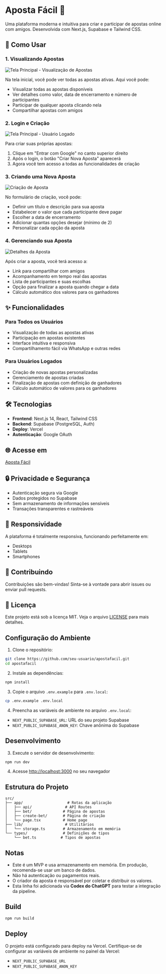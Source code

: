 # Aposta Fácil 🎲

Uma plataforma moderna e intuitiva para criar e participar de apostas online com amigos. Desenvolvida com Next.js, Supabase e Tailwind CSS.

## 🚀 Como Usar

### 1. Visualizando Apostas
![Tela Principal - Visualização de Apostas](public/images/2025-05-03%2017_38_17-.png)

Na tela inicial, você pode ver todas as apostas ativas. Aqui você pode:
- Visualizar todas as apostas disponíveis
- Ver detalhes como valor, data de encerramento e número de participantes
- Participar de qualquer aposta clicando nela
- Compartilhar apostas com amigos

### 2. Login e Criação
![Tela Principal - Usuário Logado](public/images/2025-05-03%2017_38_38-.png)

Para criar suas próprias apostas:
1. Clique em "Entrar com Google" no canto superior direito
2. Após o login, o botão "Criar Nova Aposta" aparecerá
3. Agora você tem acesso a todas as funcionalidades de criação

### 3. Criando uma Nova Aposta
![Criação de Aposta](public/images/2025-05-03%2017_38_44-.png)

No formulário de criação, você pode:
- Definir um título e descrição para sua aposta
- Estabelecer o valor que cada participante deve pagar
- Escolher a data de encerramento
- Adicionar quantas opções desejar (mínimo de 2)
- Personalizar cada opção da aposta

### 4. Gerenciando sua Aposta
![Detalhes da Aposta](public/images/2025-05-03%2017_38_54-.png)

Após criar a aposta, você terá acesso a:
- Link para compartilhar com amigos
- Acompanhamento em tempo real das apostas
- Lista de participantes e suas escolhas
- Opção para finalizar a aposta quando chegar a data
- Cálculo automático dos valores para os ganhadores

## ✨ Funcionalidades

### Para Todos os Usuários
- Visualização de todas as apostas ativas
- Participação em apostas existentes
- Interface intuitiva e responsiva
- Compartilhamento fácil via WhatsApp e outras redes

### Para Usuários Logados
- Criação de novas apostas personalizadas
- Gerenciamento de apostas criadas
- Finalização de apostas com definição de ganhadores
- Cálculo automático de valores para os ganhadores

## 🛠️ Tecnologias

- **Frontend**: Next.js 14, React, Tailwind CSS
- **Backend**: Supabase (PostgreSQL, Auth)
- **Deploy**: Vercel
- **Autenticação**: Google OAuth

## 🌐 Acesse em

[Aposta Fácil](https://apostafacil.vercel.app)

## 🔒 Privacidade e Segurança

- Autenticação segura via Google
- Dados protegidos no Supabase
- Sem armazenamento de informações sensíveis
- Transações transparentes e rastreáveis

## 📱 Responsividade

A plataforma é totalmente responsiva, funcionando perfeitamente em:
- Desktops
- Tablets
- Smartphones

## 🤝 Contribuindo

Contribuições são bem-vindas! Sinta-se à vontade para abrir issues ou enviar pull requests.

## 📄 Licença

Este projeto está sob a licença MIT. Veja o arquivo [LICENSE](LICENSE) para mais detalhes.

## Configuração do Ambiente

1. Clone o repositório:
```bash
git clone https://github.com/seu-usuario/apostafacil.git
cd apostafacil
```

2. Instale as dependências:
```bash
npm install
```

3. Copie o arquivo `.env.example` para `.env.local`:
```bash
cp .env.example .env.local
```

4. Preencha as variáveis de ambiente no arquivo `.env.local`:
- `NEXT_PUBLIC_SUPABASE_URL`: URL do seu projeto Supabase
- `NEXT_PUBLIC_SUPABASE_ANON_KEY`: Chave anônima do Supabase

## Desenvolvimento

3. Execute o servidor de desenvolvimento:
```bash
npm run dev
```

4. Acesse [http://localhost:3000](http://localhost:3000) no seu navegador

## Estrutura do Projeto

```
src/
├── app/                    # Rotas da aplicação
│   ├── api/               # API Routes
│   ├── bet/              # Página de apostas
│   ├── create-bet/       # Página de criação
│   └── page.tsx          # Home page
├── lib/                   # Utilitários
│   └── storage.ts        # Armazenamento em memória
└── types/                # Definições de tipos
    └── bet.ts           # Tipos de apostas
```

## Notas

- Este é um MVP e usa armazenamento em memória. Em produção, recomenda-se usar um banco de dados.
- Não há autenticação ou pagamentos reais.
- O criador da aposta é responsável por coletar e distribuir os valores.
- Esta linha foi adicionada via **Codex do ChatGPT** para testar a integração da pipeline.

## Build

```bash
npm run build
```

## Deploy

O projeto está configurado para deploy na Vercel. Certifique-se de configurar as variáveis de ambiente no painel da Vercel:

- `NEXT_PUBLIC_SUPABASE_URL`
- `NEXT_PUBLIC_SUPABASE_ANON_KEY`
